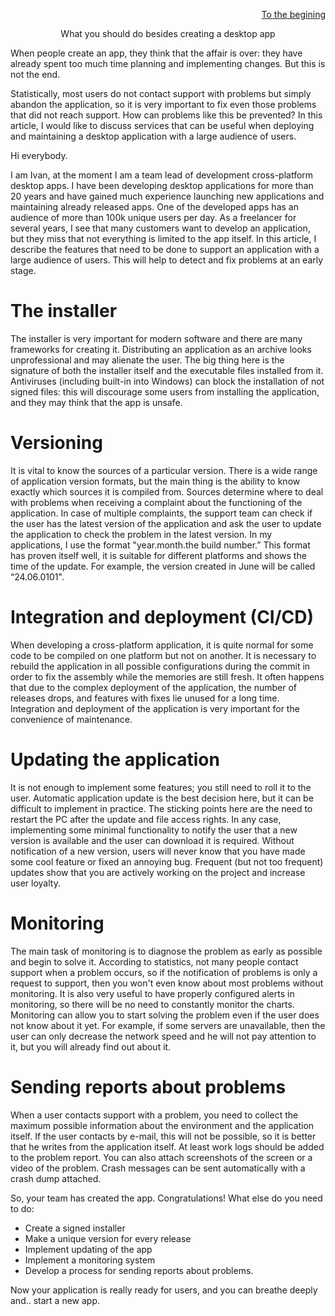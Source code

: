 <p align="right" width="100%"><a href="https://sploid.github.io/">To the begining</a></p>
<!--<p align="right" width="100%"><a href="https://sploid.github.io/ru/bot">Russian version of this article</a></p>-->

<p align="center" width="100%">What you should do besides creating a desktop app</p>

When people create an app, they think that the affair is over: they have already spent too much time planning and implementing changes. But this is not the end.  

Statistically, most users do not contact support with problems but simply abandon the application, so it is very important to fix even those problems that did not reach support. How can problems like this be prevented? In this article, I would like to discuss services that can be useful when deploying and maintaining a desktop application with a large audience of users.

Hi everybody.

I am Ivan, at the moment I am a team lead of development cross-platform desktop apps. I have been developing desktop applications for more than 20 years and have gained much experience launching new applications and maintaining already released apps. One of the developed apps has an audience of more than 100k unique users per day. As a freelancer for several years, I see that many customers want to develop an application, but they miss that not everything is limited to the app itself. In this article, I describe the features that need to be done to support an application with a large audience of users. This will help to detect and fix problems at an early stage.

# The installer

The installer is very important for modern software and there are many frameworks for creating it. Distributing an application as an archive looks unprofessional and may alienate the user. The big thing here is the signature of both the installer itself and the executable files installed from it. Antiviruses (including built-in into Windows) can block the installation of not signed files: this will discourage some users from installing the application, and they may think that the app is unsafe.

# Versioning

It is vital to know the sources of a particular version. There is a wide range of application version formats, but the main thing is the ability to know exactly which sources it is compiled from. Sources determine where to deal with problems when receiving a complaint about the functioning of the application. In case of multiple complaints, the support team can check if the user has the latest version of the application and ask the user to update the application to check the problem in the latest version. In my applications, I use the format "year.month.the build number.” This format has proven itself well, it is suitable for different platforms and shows the time of the update. For example, the version created in June will be called “24.06.0101".

# Integration and deployment (CI/CD)

When developing a cross-platform application, it is quite normal for some code to be compiled on one platform but not on another. It is necessary to rebuild the application in all possible configurations during the commit in order to fix the assembly while the memories are still fresh. It often happens that due to the complex deployment of the application, the number of releases drops, and features with fixes lie unused for a long time. Integration and deployment of the application is very important for the convenience of maintenance.

# Updating the application

It is not enough to implement some features; you still need to roll it to the user. Automatic application update is the best decision here, but it can be difficult to implement in practice. The sticking points here are the need to restart the PC after the update and file access rights. In any case, implementing some minimal functionality to notify the user that a new version is available and the user can download it is required. Without notification of a new version, users will never know that you have made some cool feature or fixed an annoying bug. Frequent (but not too frequent) updates show that you are actively working on the project and increase user loyalty.

# Monitoring

The main task of monitoring is to diagnose the problem as early as possible and begin to solve it. According to statistics, not many people contact support when a problem occurs, so if the notification of problems is only a request to support, then you won't even know about most problems without monitoring. It is also very useful to have properly configured alerts in monitoring, so there will be no need to constantly monitor the charts. Monitoring can allow you to start solving the problem even if the user does not know about it yet. For example, if some servers are unavailable, then the user can only decrease the network speed and he will not pay attention to it, but you will already find out about it.

# Sending reports about problems

When a user contacts support with a problem, you need to collect the maximum possible information about the environment and the application itself. If the user contacts by e-mail, this will not be possible, so it is better that he writes from the application itself. At least work logs should be added to the problem report. You can also attach screenshots of the screen or a video of the problem. Crash messages can be sent automatically with a crash dump attached.

So, your team has created the app. Congratulations! What else do you need to do:

- Create a signed installer
- Make a unique version for every release
- Implement updating of the app
- Implement a monitoring system
- Develop a process for sending reports about problems.

Now your application is really ready for users, and you can breathe deeply and.. start a new app.
